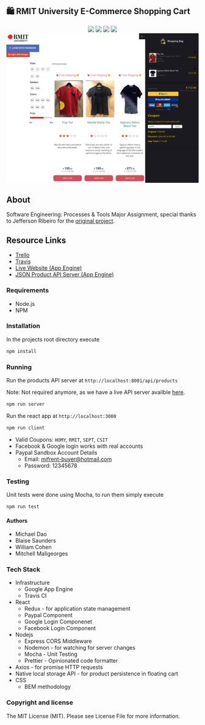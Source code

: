 ## 🛍️ RMIT University E-Commerce Shopping Cart
<p align="center">
  <img src="https://img.shields.io/badge/React-16.3.1-blue.svg">
  <img src="https://img.shields.io/badge/Redux-3.7.2-blue.svg?colorB=764abc">
  <img src="https://img.shields.io/badge/Nodejs-6.10.2-blue.svg?colorB=90c53f">
  <img src="https://img.shields.io/badge/Express-4.16.3-blue.svg?colorB=47535e">
  <br/>
  <img src="./rmit-shopping-cart.png">
</p>

## About

Software Engineering: Processes & Tools Major Assignment, special thanks to Jefferson Ribeiro for the
<a href="https://github.com/jeffersonRibeiro/react-shopping-cart">original project</a>.

## Resource Links

- <a href='https://trello.com/b/yA4fIALD/rmit-shopping-cart'>Trello</a>
- <a href='https://travis-ci.com/RMIT-SEPT/RichardStallman-sSchoolofDance/branches'>Travis</a>
- <a href='https://rmit-shoppingcart.appspot.com/'>Live Website (App Engine)</a>
- <a href='https://api-dot-rmit-shoppingcart.appspot.com/'>JSON Product API Server (App Engine)</a>

### Requirements

- Node.js
- NPM

### Installation

In the projects root directory execute
``` bash
npm install
```

### Running

Run the products API server at `http://localhost:8001/api/products`

Note: Not required anymore, as we have a live API server availble <a href='https://api-dot-rmit-shoppingcart.appspot.com/'>here</a>.
``` bash
npm run server
```

Run the react app at `http://localhost:3000`
``` bash
npm run client
```

- Valid Coupons: `HOMY`, `RMIT`, `SEPT`, `CSIT`
- Facebook & Google login works with real accounts
- Paypal Sandbox Account Details
  - Email: mifrent-buyer@hotmail.com
  - Password: 12345678

### Testing

Unit tests were done using Mocha, to run them simply execute
``` bash
npm run test
```

#### Authors
- Michael Dao
- Blaise Saunders
- William Cohen
- Mitchell Maligeorges

### Tech Stack
- Infrastructure
  * Google App Engine
  * Travis CI
- React
  * Redux - for application state management
  * Paypal Component
  * Google Login Componenet
  * Facebook Login Component
- Nodejs
  * Express CORS Middleware
  * Nodemon - for watching for server changes
  * Mocha - Unit Testing
  * Prettier - Opinionated code formatter
- Axios - for promise HTTP requests
- Native local storage API - for product persistence in floating cart
- CSS
  * BEM methodology

### Copyright and license

The MIT License (MIT).
Please see License File for more information.

